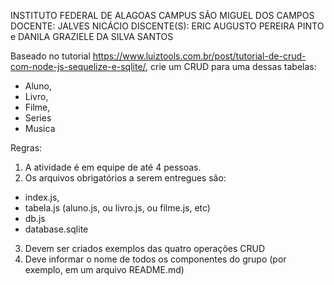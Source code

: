 INSTITUTO FEDERAL DE ALAGOAS CAMPUS SÃO MIGUEL DOS CAMPOS
DOCENTE: JALVES NICÁCIO
DISCENTE(S): ERIC AUGUSTO PEREIRA PINTO e DANILA GRAZIELE DA SILVA SANTOS


Baseado no tutorial https://www.luiztools.com.br/post/tutorial-de-crud-com-node-js-sequelize-e-sqlite/,
crie um CRUD para uma dessas tabelas:
- Aluno,
- Livro,
- Filme,
- Series
- Musica

Regras:

1) A atividade é em equipe de até 4 pessoas.
2) Os arquivos obrigatórios a serem entregues são: 
- index.js, 
- tabela.js (aluno.js, ou livro.js, ou filme.js, etc)
- db.js
- database.sqlite
3) Devem ser criados exemplos das quatro operações CRUD
4) Deve informar o nome de todos os componentes do grupo (por exemplo, em um arquivo README.md)